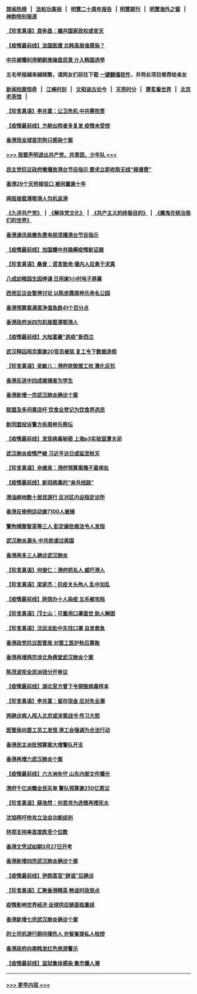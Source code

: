 #### [禁闻热榜](热点新闻.md?=0)  &nbsp;&nbsp;|&nbsp;&nbsp; [法轮功真相](https://github.com/gfw-breaker/truth/blob/master/README.md?=0) &nbsp;&nbsp;|&nbsp;&nbsp; [明慧二十周年报告](https://github.com/gfw-breaker/mh-reports/blob/master/README.md?=0) &nbsp;&nbsp;|&nbsp;&nbsp;[明慧期刊](https://github.com/gfw-breaker/mh-qikan) &nbsp;&nbsp;|&nbsp;&nbsp; [明慧海外之窗](https://github.com/gfw-breaker/mh-news/blob/master/README.md?=0) &nbsp;&nbsp;|&nbsp;&nbsp; [神韵特别报道](https://github.com/gfw-breaker/mh-news/blob/master/shenyun.md?=0)
#### [【珍言真语】袁弥昌：媚共国家政权或变天](../pages/nsc415/n11923199.md?t=03081203) 
#### [【疫情最前线】法国医援 北韩高层谁感染？](../pages/nsc415/n11920850.md?t=03081203) 
#### [中共被曝利用朝鲜族操盘民意 介入韩国选举](../pages/nsc415/n11921006.md?t=03081203) 
#### 五毛举报越来越频繁，请网友们前往下载 [一键翻墙软件](https://github.com/gfw-breaker/ssr-accounts)，并将此项目推荐给亲友
#### [新闻拍案惊奇](https://github.com/gfw-breaker/banned-news/blob/master/pages/link4.md) &nbsp;&nbsp;|&nbsp;&nbsp; [江峰时刻](https://github.com/gfw-breaker/banned-news/blob/master/pages/link4.md) &nbsp;&nbsp;|&nbsp;&nbsp; [文昭谈古论今](https://github.com/gfw-breaker/banned-news/blob/master/pages/link4.md) &nbsp;&nbsp;|&nbsp;&nbsp; [天亮时分](https://github.com/gfw-breaker/banned-news/blob/master/pages/link4.md) &nbsp;&nbsp;|&nbsp;&nbsp; [萧茗看世界](https://github.com/gfw-breaker/banned-news/blob/master/pages/link4.md) &nbsp;&nbsp;|&nbsp;&nbsp; [北京老茶馆](https://github.com/gfw-breaker/banned-news/blob/master/pages/link4.md) &nbsp;&nbsp;|&nbsp;&nbsp; 
#### [【珍言真语】李兆富：公卫危机 中共需担责](../pages/nsc415/n11920422.md?t=03081203) 
#### [【疫情最前线】方舱出院者多复发 疫情未受控](../pages/nsc415/n11918637.md?t=03081203) 
#### [香港现全球首宗狗只感染个案](../pages/nsc415/n11918710.md?t=03081203) 
#### [>>> 我要声明退出共产党、共青团、少年队 <<<](https://github.com/begood0513/goodnews/blob/master/quit/letter.md) 
#### [民主党抗议政府撤播放港台节目指示 要求立即收取无线“频谱费”](../pages/nsc415/n11918681.md?t=03081203) 
#### [香港29个天桥接驳口 被闲置逾十年](../pages/nsc415/n11918654.md?t=03081203) 
#### [两班接载滞鄂港人包机返港](../pages/nsc415/n11915855.md?t=03081203) 
#### [《九评共产党》](https://github.com/begood0513/9ping.md/blob/master/README.md) &nbsp;|&nbsp; [《解体党文化》](../../../../jtdwh.md/blob/master/README.md)  &nbsp;|&nbsp; [《共产主义的终极目的》](../../../../gczydzjmd.md/blob/master/README.md) &nbsp;|&nbsp; [《魔鬼在统治我们的世界》](../../../../mgztzwmdsj.md/blob/master/README.md) 
#### [香港通讯局撤免费电视须播港台节目指示](../pages/nsc415/n11915831.md?t=03081203) 
#### [【疫情最前线】加国爆中共隐瞒疫情新证据](../pages/nsc415/n11915482.md?t=03081203) 
#### [【珍言真语】桑普：谎言致命 墙内人应勇于求真](../pages/nsc415/n11915169.md?t=03081203) 
#### [八成幼稚园生因停课 日用逾1小时电子屏幕](../pages/nsc415/n11913263.md?t=03081203) 
#### [西贡区议会暂停讨论 以陈彦霖周梓乐命名公园](../pages/nsc415/n11913248.md?t=03081203) 
#### [香港预算案满意净值急跌41个百分点](../pages/nsc415/n11913236.md?t=03081203) 
#### [香港政府派四包机接载滞鄂港人](../pages/nsc415/n11913211.md?t=03081203) 
#### [【疫情最前线】大陆富豪“逃疫”新西兰](../pages/nsc415/n11913160.md?t=03081203) 
#### [武汉释囚闯京案逾20官员被惩 复工令下数据造假](../pages/nsc415/n11912743.md?t=03081203) 
#### [【珍言真语】吴敏儿：港府欲毁罢工权 激化反抗](../pages/nsc415/n11912457.md?t=03081203) 
#### [香港反送中四成被捕者为学生](../pages/nsc415/n11910730.md?t=03081203) 
#### [香港新增一宗武汉肺炎确诊个案](../pages/nsc415/n11910724.md?t=03081203) 
#### [联盟及多间黄店吁 饮食业登记为饮食界选民](../pages/nsc415/n11910718.md?t=03081203) 
#### [新同盟投诉警方拆周梓乐祭坛](../pages/nsc415/n11910707.md?t=03081203) 
#### [【疫情最前线】发现病毒秘密 上海p3实验室遭关闭](../pages/nsc415/n11910640.md?t=03081203) 
#### [武汉肺炎疫情严峻 习近平访日或延至秋天](../pages/nsc415/n11910570.md?t=03081203) 
#### [【珍言真语】佘继泉：港府预算案搔不着痒处](../pages/nsc415/n11910011.md?t=03081203) 
#### [【疫情最前线】新冠病毒的“亲共线路”](../pages/nsc415/n11907734.md?t=03081203) 
#### [港油麻地数十居民游行 反对区内设指定诊所](../pages/nsc415/n11907900.md?t=03081203) 
#### [香港反修例运动逾7100人被捕](../pages/nsc415/n11907922.md?t=03081203) 
#### [警拘捕黎智英等三人 彭定康批做法令人发指](../pages/nsc415/n11907905.md?t=03081203) 
#### [武汉肺炎源头 中共欲诿过美国](../pages/nsc415/n11907665.md?t=03081203) 
#### [香港再多三人确诊武汉肺炎](../pages/nsc415/n11907846.md?t=03081203) 
#### [【珍言真语】何俊仁：港府抓名人 威吓港人](../pages/nsc415/n11907561.md?t=03081203) 
#### [【珍言真语】梁家杰：抗疫关头拘人 乱中加乱](../pages/nsc415/n11907444.md?t=03081203) 
#### [【疫情最前线】网信办十人染疫 五毛被攻陷](../pages/nsc415/n11903757.md?t=03081203) 
#### [【珍言真语】邝士山：可重用口罩面世 助人解困](../pages/nsc415/n11903875.md?t=03081203) 
#### [【珍言真语】沈运龙赴中东找口罩 自发救急](../pages/nsc415/n11903291.md?t=03081203) 
#### [香港政党抗议医管局 对罢工医护秋后算账](../pages/nsc415/n11901746.md?t=03081203) 
#### [香港再增两宗涉北角佛堂武汉肺炎个案](../pages/nsc415/n11901737.md?t=03081203) 
#### [陈茂波拒全民派钱分开审议](../pages/nsc415/n11901672.md?t=03081203) 
#### [【疫情最前线】湖北官方曾下令销毁病毒样本](../pages/nsc415/n11901518.md?t=03081203) 
#### [【珍言真语】李兆富：留存现金 应对失业潮](../pages/nsc415/n11901448.md?t=03081203) 
#### [两确诊病人闯入北京或涉栗战书 传习大怒](../pages/nsc415/n11901180.md?t=03081203) 
#### [医管局向罢工员工发信 港工会强调为合法行动](../pages/nsc415/n11898870.md?t=03081203) 
#### [香港民主派批预算案大增警队开支](../pages/nsc415/n11898813.md?t=03081203) 
#### [香港再增六武汉肺炎个案](../pages/nsc415/n11898843.md?t=03081203) 
#### [【疫情最前线】六大洲失守 山东内部文件曝光](../pages/nsc415/n11898455.md?t=03081203) 
#### [港府千亿派糖全民买单 警队预算逾250亿惹议](../pages/nsc415/n11898608.md?t=03081203) 
#### [【珍言真语】薛浩然：何君尧为选情再搅死水](../pages/nsc415/n11898269.md?t=03081203) 
#### [沈旭晖吁抢攻立法会功能组别](../pages/nsc415/n11896084.md?t=03081203) 
#### [林郑支持率首度跌至个位数](../pages/nsc415/n11896058.md?t=03081203) 
#### [香港文凭试如期3月27日开考](../pages/nsc415/n11896055.md?t=03081203) 
#### [香港新增四宗武汉肺炎确诊个案](../pages/nsc415/n11896040.md?t=03081203) 
#### [【疫情最前线】伊朗高官“辟谣”后确诊](../pages/nsc415/n11895902.md?t=03081203) 
#### [【珍言真语】汇聚香港精英 畅谈时政观点](../pages/nsc415/n11895733.md?t=03081203) 
#### [疫情影响世界经济 全球供应链面临重组](../pages/nsc415/n11895634.md?t=03081203) 
#### [香港新增七宗武汉肺炎确诊个案](../pages/nsc415/n11893498.md?t=03081203) 
#### [的士司机游行期间撞伤人 许智峯提私人检控](../pages/nsc415/n11893483.md?t=03081203) 
#### [香港政府向南韩发红色旅游警示](../pages/nsc415/n11893398.md?t=03081203) 
#### [【疫情最前线】监狱集体感染 集市爆人潮](../pages/nsc415/n11893181.md?t=03081203) 

----
#### [ >>> 更早内容 <<< ](../indexes/nsc415-earlier.md)
